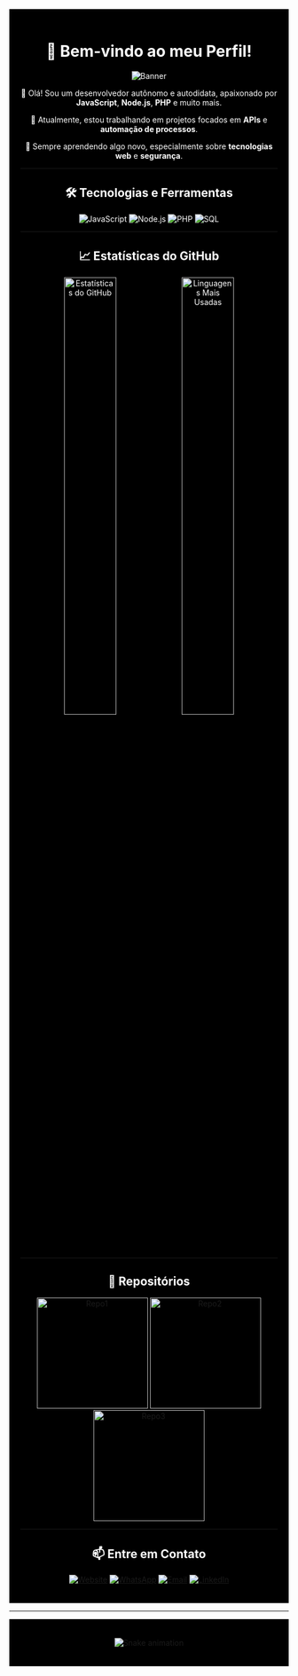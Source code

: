 <div align="center" style="background-color:black; padding:20px; color:white;">

# 🖤 Bem-vindo ao meu Perfil!

![Banner](https://via.placeholder.com/800x200.png?text=Bem-vindo+ao+meu+GitHub+Profile&bg=000000&fg=ffffff)

👋 Olá! Sou um desenvolvedor autônomo e autodidata, apaixonado por **JavaScript**, **Node.js**, **PHP** e muito mais.

🔭 Atualmente, estou trabalhando em projetos focados em **APIs** e **automação de processos**.

🌱 Sempre aprendendo algo novo, especialmente sobre **tecnologias web** e **segurança**.

---

## 🛠️ Tecnologias e Ferramentas

![JavaScript](https://img.shields.io/badge/JavaScript-323330?style=for-the-badge&logo=javascript&logoColor=white)
![Node.js](https://img.shields.io/badge/Node.js-339933?style=for-the-badge&logo=nodedotjs&logoColor=white)
![PHP](https://img.shields.io/badge/PHP-777BB4?style=for-the-badge&logo=php&logoColor=white)
![SQL](https://img.shields.io/badge/SQL-4479A1?style=for-the-badge&logo=mysql&logoColor=white)

---

## 📈 Estatísticas do GitHub

<div align="center">
  <img src="https://github-readme-stats.vercel.app/api?username=seu_usuario&show_icons=true&theme=dark&hide_border=true&count_private=true" alt="Estatísticas do GitHub" width="45%" />
  <img src="https://github-readme-stats.vercel.app/api/top-langs/?username=seu_usuario&layout=compact&theme=dark&hide_border=true" alt="Linguagens Mais Usadas" width="45%" />
</div>

---

## 📂 Repositórios

<div align="center">
  <a href="https://github.com/seu_usuario/repo1">
    <img src="https://github-readme-stats.vercel.app/api/pin/?username=seu_usuario&repo=repo1&theme=dark" alt="Repo1" width="200" />
  </a>
  <a href="https://github.com/seu_usuario/repo2">
    <img src="https://github-readme-stats.vercel.app/api/pin/?username=seu_usuario&repo=repo2&theme=dark" alt="Repo2" width="200" />
  </a>
  <a href="https://github.com/seu_usuario/repo3">
    <img src="https://github-readme-stats.vercel.app/api/pin/?username=seu_usuario&repo=repo3&theme=dark" alt="Repo3" width="200" />
  </a>
  <!-- Adicione mais repositórios conforme necessário -->
</div>

---

## 📫 Entre em Contato

[![Website](https://img.shields.io/badge/Website-000000?style=for-the-badge&logo=About.me&logoColor=white)](https://www.algweb.com.br)
[![WhatsApp](https://img.shields.io/badge/WhatsApp-25D366?style=for-the-badge&logo=whatsapp&logoColor=white)](https://wa.me/5516988655532)
[![Email](https://img.shields.io/badge/Email-D14836?style=for-the-badge&logo=gmail&logoColor=white)](mailto:contato@algweb.com.br)
[![LinkedIn](https://img.shields.io/badge/LinkedIn-0077B5?style=for-the-badge&logo=linkedin&logoColor=white)](https://www.linkedin.com/in/andre-luiz-790599182/)

</div>

---

<div align="center" style="background-color:black; padding:20px;">

![Snake animation](https://github.com/seu_usuario/seu_usuario/blob/output/github-contribution-grid-snake.svg)

</div>
